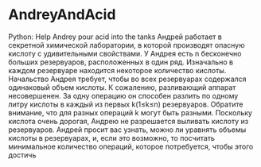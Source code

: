 # AndreyAndAcid
Python: Help Andrey pour acid into the tanks
Андрей работает в секретной химической лаборатории, в которой производят опасную кислоту с удивительными свойствами.
У Андрея есть n бесконечно больших резервуаров, расположенных в один ряд.
Изначально в каждом резервуаре находится некоторое количество кислоты. 
Начальство Андрея требует, чтобы во всех резервуарах содержался одинаковый объем кислоты.
К сожалению, разливающий аппарат несовершенен.
За одну операцию он способен разлить по одному литру кислоты в каждый из первых k(1≤k≤n) резервуаров.
Обратите внимание, что для разных операций k могут быть разными. 
Поскольку кислота очень дорогая, Андрею не разрешается выливать кислоту из резервуаров.
Андрей просит вас узнать, можно ли уравнять объемы кислоты в резервуарах,
и, если это возможно, то посчитать минимальное количество операций, которое потребуется, чтобы этого достичь
